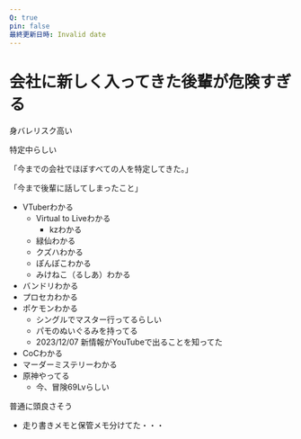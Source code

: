 ```yaml
---
Q: true
pin: false
最終更新日時: Invalid date
---
```

# 会社に新しく入ってきた後輩が危険すぎる

身バレリスク高い

特定中らしい

「今までの会社でほぼすべての人を特定してきた。」

「今まで後輩に話してしまったこと」

- VTuberわかる
    - Virtual to Liveわかる
        - kzわかる
    - 緑仙わかる
    - クズハわかる
    - ぽんぽこわかる
    - みけねこ（るしあ）わかる
- バンドリわかる
- プロセカわかる
- ポケモンわかる
    - シングルでマスター行ってるらしい
    - パモのぬいぐるみを持ってる
    - 2023/12/07 新情報がYouTubeで出ることを知ってた
- CoCわかる
- マーダーミステリーわかる
- 原神やってる
    - 今、冒険69Lvらしい

普通に頭良さそう

- 走り書きメモと保管メモ分けてた・・・